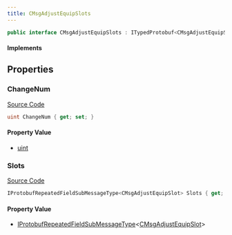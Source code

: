 ```yaml
---
title: CMsgAdjustEquipSlots
---
```


```csharp
public interface CMsgAdjustEquipSlots : ITypedProtobuf<CMsgAdjustEquipSlots>, INativeHandle
```

#### Implements

## Properties

### ChangeNum

[Source Code](https://github.com/swiftly-solution/swiftlys2/blob/beta/managed/src/SwiftlyS2.Generated/Protobufs/Interfaces/CMsgAdjustEquipSlots.cs#L16)

```csharp
uint ChangeNum { get; set; }
```

#### Property Value

- [uint](https://learn.microsoft.com/dotnet/api/system.uint32)

### Slots

[Source Code](https://github.com/swiftly-solution/swiftlys2/blob/beta/managed/src/SwiftlyS2.Generated/Protobufs/Interfaces/CMsgAdjustEquipSlots.cs#L13)

```csharp
IProtobufRepeatedFieldSubMessageType<CMsgAdjustEquipSlot> Slots { get; }
```

#### Property Value

- [IProtobufRepeatedFieldSubMessageType](/docs/api/shared/netmessages/iprotobufrepeatedfieldsubmessagetype-1)<[CMsgAdjustEquipSlot](/docs/api/shared/protobufdefinitions/cmsgadjustequipslot)>

